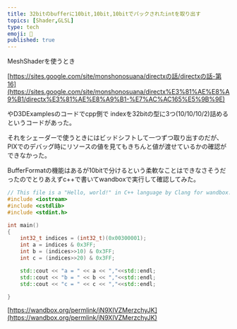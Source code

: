 ```yaml
---
title: 32bitのbufferに10bit,10bit,10bitでパックされたintを取り出す
topics: [Shader,GLSL]
type: tech
emoji: 🍎
published: true
---
```


MeshShaderを使うとき

[https://sites.google.com/site/monshonosuana/directxの話/directxの話-第16](https://sites.google.com/site/monshonosuana/directx%E3%81%AE%E8%A9%B1/directx%E3%81%AE%E8%A9%B1-%E7%AC%AC165%E5%9B%9E)

やD3DExamplesのコードでcpp側で indexを32bitの型に3つ(10/10/10/2)詰めるというコードがあった。

それをシェーダーで使うときにはビッドシフトして一つずつ取り出すのだが、PIXでのデバッグ時にリソースの値を見てもきちんと値が渡せているかの確認ができなかった。

BufferFormatの機能はあるが10bitで分けるという柔軟なことはできなさそうだったのでとりあえずc++で書いてwandboxで実行して確認してみた。

```cpp
// This file is a "Hello, world!" in C++ language by Clang for wandbox.
#include <iostream>
#include <cstdlib>
#include <stdint.h>

int main()
{
    int32_t indices = (int32_t)(0x00300001);
    int a = indices & 0x3FF;
    int b = (indices>>10) & 0x3FF;
    int c = (indices>>20) & 0x3FF;

    std::cout << "a = " << a << ","<<std::endl;
    std::cout << "b = " << b << ","<<std::endl;
    std::cout << "c = " << c << ","<<std::endl;

}
```

[https://wandbox.org/permlink/jN9XIVZMerzchyJK](https://wandbox.org/permlink/jN9XIVZMerzchyJK)